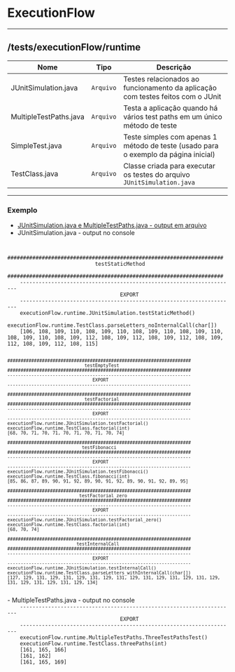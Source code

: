 # ExecutionFlow

<hr />

## /tests/executionFlow/runtime

|        Nome        |Tipo|Descrição|
|----------------|-------------------------------|-----------------------------|
| JUnitSimulation.java|`Arquivo`|Testes relacionados ao funcionamento da aplicação com testes feitos com o JUnit|
| MultipleTestPaths.java |`Arquivo`      |Testa a aplicação quando há vários test paths em um único método de teste|
| SimpleTest.java |`Arquivo`      |Teste simples com apenas 1 método de teste (usado para o exemplo da página inicial)|
| TestClass.java |`Arquivo`      |Classe criada para executar os testes do arquivo `JUnitSimulation.java`|

<hr />

### Exemplo
- [JUnitSimulation.java e MultipleTestPaths.java - output em arquivo]()
- JUnitSimulation.java - output no console
<code>
	#####################################################################
                          	testStaticMethod                           
	#####################################################################
	---------------------------------------------------------------------
	                                EXPORT                               
	---------------------------------------------------------------------
	executionFlow.runtime.JUnitSimulation.testStaticMethod()
	executionFlow.runtime.TestClass.parseLetters_noInternalCall(char[])
	[106, 108, 109, 110, 108, 109, 110, 108, 109, 110, 108, 109, 110, 108, 109, 110, 108, 109, 112, 108, 109, 112, 108, 109, 112, 108, 109, 112, 108, 109, 112, 108, 115]

	#####################################################################
	                             testEmptyTest                           
	#####################################################################
	---------------------------------------------------------------------
	                                EXPORT                               
	---------------------------------------------------------------------

	#####################################################################
	                             testFactorial                           
	#####################################################################
	---------------------------------------------------------------------
	                                EXPORT                               
	---------------------------------------------------------------------
	executionFlow.runtime.JUnitSimulation.testFactorial()
	executionFlow.runtime.TestClass.factorial(int)
	[68, 70, 71, 70, 71, 70, 71, 70, 71, 70, 74]

	#####################################################################
	                            testFibonacci                            
	#####################################################################
	---------------------------------------------------------------------
	                                EXPORT                               
	---------------------------------------------------------------------
	executionFlow.runtime.JUnitSimulation.testFibonacci()
	executionFlow.runtime.TestClass.fibonacci(int)
	[85, 86, 87, 89, 90, 91, 92, 89, 90, 91, 92, 89, 90, 91, 92, 89, 95]

	#####################################################################
	                           testFactorial_zero                       
	#####################################################################
	---------------------------------------------------------------------
	                                EXPORT                               
	---------------------------------------------------------------------
	executionFlow.runtime.JUnitSimulation.testFactorial_zero()
	executionFlow.runtime.TestClass.factorial(int)
	[68, 70, 74]

	#####################################################################
	                          testInternalCall                           
	#####################################################################
	---------------------------------------------------------------------
	                                EXPORT                               
	---------------------------------------------------------------------
	executionFlow.runtime.JUnitSimulation.testInternalCall()
	executionFlow.runtime.TestClass.parseLetters_withInternalCall(char[])
	[127, 129, 131, 129, 131, 129, 131, 129, 131, 129, 131, 129, 131, 129, 131, 129, 131, 129, 131, 129, 131, 129, 134]
</code>
- MultipleTestPaths.java - output no console
<code>
	---------------------------------------------------------------------
	                                EXPORT                               
	---------------------------------------------------------------------
	executionFlow.runtime.MultipleTestPaths.ThreeTestPathsTest()
	executionFlow.runtime.TestClass.threePaths(int)
	[161, 165, 166]
	[161, 162]
	[161, 165, 169]
</code>